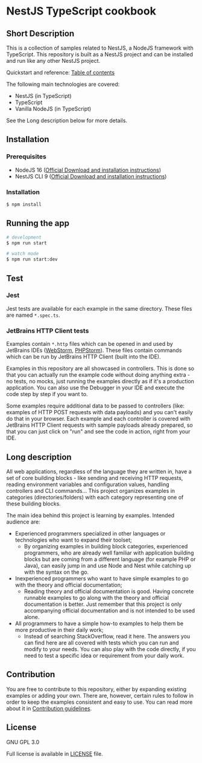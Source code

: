# NestJS TypeScript cookbook

## Short Description

This is a collection of samples related to NestJS, a NodeJS framework with TypeScript. This repository is built as a 
NestJS project and can be installed and run like any other NestJS project.

Quickstart and reference: [Table of contents](./doc/table_of_contents.md)

The following main technologies are covered:

- NestJS (in TypeScript)
- TypeScript
- Vanilla NodeJS (in TypeScript)

See the Long description below for more details.

## Installation

### Prerequisites

- NodeJS 16 ([Official Download and installation instructions](https://nodejs.org/en/download/))
- NestJS CLI 9 ([Official Download and installation instructions](https://docs.nestjs.com/))

### Installation

```bash
$ npm install
```

## Running the app

```bash
# development
$ npm run start

# watch mode
$ npm run start:dev
```

## Test

### Jest

Jest tests are available for each example in the same directory. These files are named `*.spec.ts`.

### JetBrains HTTP Client tests

Examples contain `*.http` files which can be opened in and used by JetBrains IDEs 
([WebStorm](https://www.jetbrains.com/webstorm/), [PHPStorm](https://www.jetbrains.com/phpstorm/)). These files contain 
commands which can be run by JetBrains HTTP Client (built into the IDE).

Examples in this repository are all showcased in controllers. This is done so that you can actually run the example code
without doing anything extra - no tests, no mocks, just running the examples directly as if it's a production 
application. You can also use the Debugger in your IDE and execute the code step by step if you want to.

Some examples require additional data to be passed to controllers (like: examples of HTTP POST requests with data 
payloads) and you can't easily do that in your browser. Each example and each controller is covered with JetBrains HTTP 
Client requests with sample payloads already prepared, so that you can just click on "run" and see the code in action, 
right from your IDE.

## Long description

All web applications, regardless of the language they are written in, have a set of core building blocks - like sending
and receiving HTTP requests, reading environment variables and configuration values, handling controllers and CLI 
commands... This project organizes examples in categories (directories/folders) with each category representing one of 
these building blocks.

The main idea behind this project is learning by examples. Intended audience are:

- Experienced programmers specialized in other languages or technologies who want to expand their toolset;
  - By organizing examples in building block categories, experienced programmers, who are already well familiar with 
    application building blocks but are coming from a different language (for example PHP or Java), can easily jump in 
    and use Node and Nest while catching up with the syntax on the go.
- Inexperienced programmers who want to have simple examples to go with the theory and official documentation;
  - Reading theory and official documentation is good. Having concrete runnable examples to go along with the theory and
    official documentation is better. Just remember that this project is only accompanying official documentation and is
    not intended to be used alone.
- All programmers to have a simple how-to examples to help them be more productive in their daily work;
  - Instead of searching StackOverflow, read it here. The answers you can find here are all covered with tests which you 
    can run and modify to your needs. You can also play with the code directly, if you need to test a specific idea or
    requirement from your daily work.

## Contribution

You are free to contribute to this repository, either by expanding existing examples or adding your own. There are,
however, certain rules to follow in order to keep the examples consistent and easy to use. You can read more about it in
[Contribution guidelines](./doc/contribution_guidelines.md).

## License

GNU GPL 3.0

Full license is available in [LICENSE](./LICENSE) file.
